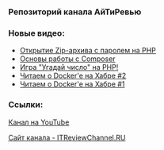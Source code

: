 ### Репозиторий канала АйТиРевью

### Новые видео:
<!-- YOUTUBE:START -->
- [Открытие Zip-архива с паролем на PHP](https://www.youtube.com/watch?v=4W5XFH-hBlI)
- [Основы работы с Composer](https://www.youtube.com/watch?v=Yc3zcXfys2w)
- [Игра "Угадай число" на PHP!](https://www.youtube.com/watch?v=HFGtB_aCuOg)
- [Читаем о Docker'e на Хабре #2](https://www.youtube.com/watch?v=dRzx4r6S-_I)
- [Читаем о Docker'e на Хабре #1](https://www.youtube.com/watch?v=3GD2LZQQ9Ug)
<!-- YOUTUBE:END -->

### Ссылки:
[Канал на YouTube](https://www.youtube.com/channel/UCVuN6oJcUJnk2AwAe23jKhQ)

[Сайт канала - ITReviewChannel.RU](https://itreviewchannel.ru/)
